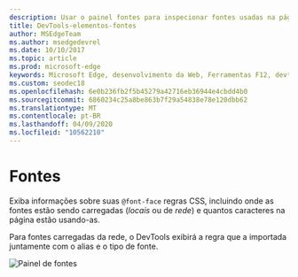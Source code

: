 ```yaml
---
description: Usar o painel fontes para inspecionar fontes usadas na página
title: DevTools-elementos-fontes
author: MSEdgeTeam
ms.author: msedgedevrel
ms.date: 10/10/2017
ms.topic: article
ms.prod: microsoft-edge
keywords: Microsoft Edge, desenvolvimento da Web, Ferramentas F12, devtools, elementos, fontes, @font-face
ms.custom: seodec18
ms.openlocfilehash: 6e0b236fb2f5b45279a42716eb36944e4cbdd4b0
ms.sourcegitcommit: 6860234c25a8be863b7f29a54838e78e120dbb62
ms.translationtype: MT
ms.contentlocale: pt-BR
ms.lasthandoff: 04/09/2020
ms.locfileid: "10562210"
---
```

# Fontes

Exiba informações sobre suas `@font-face` regras CSS, incluindo onde as fontes estão sendo carregadas (*locais* ou de *rede*) e quantos caracteres na página estão usando-as.

Para fontes carregadas da rede, o DevTools exibirá a regra que a importada juntamente com o alias e o tipo de fonte.

![Painel de fontes](../media/elements_fonts.png)